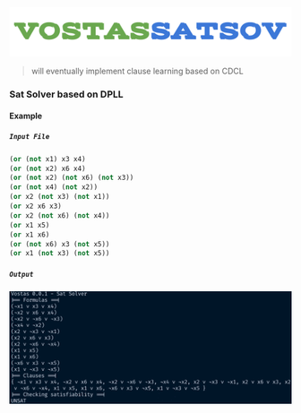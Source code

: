 <div align="center">
<img src="./static/vostas.png" />
</div>

> will eventually implement clause learning based on CDCL

### Sat Solver based on DPLL

#### Example

##### `Input File`
```scheme
(or (not x1) x3 x4)
(or (not x2) x6 x4)
(or (not x2) (not x6) (not x3))
(or (not x4) (not x2))
(or x2 (not x3) (not x1))
(or x2 x6 x3)
(or x2 (not x6) (not x4))
(or x1 x5)
(or x1 x6)
(or (not x6) x3 (not x5))
(or x1 (not x3) (not x5))
```

##### `Output`
<img src="./static/out1.png" />
